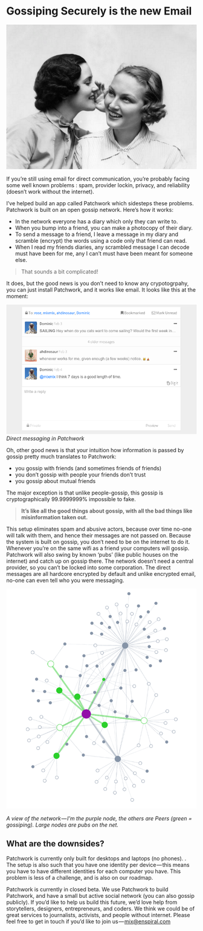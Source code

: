 # Gossiping Securely is the new Email

![people_gossiping](../assets/people_gossiping.png)

If you’re still using email for direct communication, you’re probably facing some well known problems : spam, provider lockin, privacy, and reliability (doesn’t work without the internet).

I’ve helped build an app called Patchwork which sidesteps these problems. Patchwork is built on an open gossip network. Here’s how it works:

- In the network everyone has a diary which only they can write to.
- When you bump into a friend, you can make a photocopy of their diary.
- To send a message to a friend, I leave a message in my diary and scramble (encrypt) the words using a code only that friend can read.
- When I read my friends diaries, any scrambled message I can decode must have been for me, any I can’t must have been meant for someone else.

> That sounds a bit complicated!

It does, but the good news is you don’t need to know any crypotogrpahy, you can just install Patchwork, and it works like email.
It looks like this at the moment:

![secure_message_example](../assets/secure_message_example.png)
_Direct messaging in Patchwork_

Oh, other good news is that your intuition how information is passed by gossip pretty much translates to Patchwork:

- you gossip with friends (and sometimes friends of friends)
- you don’t gossip with people your friends don’t trust
- you gossip about mutual friends

The major exception is that unlike people-gossip, this gossip is cryptographically 99.9999999% impossible to fake.

> **It’s like all the good things about gossip, with all the bad things like misinformation taken out.**

This setup eliminates spam and abusive actors, because over time no-one will talk with them, and hence their messages are not passed on.
Because the system is built on gossip, you don’t need to be on the internet to do it. Whenever you’re on the same wifi as a friend your computers will gossip. Patchwork will also swing by known ‘pubs’ (like public houses on the internet) and catch up on gossip there.
The network doesn’t need a central provider, so you can’t be locked into some corporation.
The direct messages are all hardcore encrypted by default and unlike encrypted email, no-one can even tell who you were messaging.


![gossip_graphj](../assets/gossip_graph.png)

_A view of the network — I’m the purple node, the others are Peers (green = gossiping). Large nodes are pubs on the net._
## What are the downsides?

Patchwork is currently only built for desktops and laptops (no phones). .
The setup is also such that you have one identity per device — this means you have to have different identities for each computer you have. This problem is less of a challenge, and is also on our roadmap.

Patchwork is currently in closed beta. We use Patchwork to build Patchwork, and have a small but active social network (you can also gossip publicly). 
If you’d like to help us build this future, we’d love help from storytellers, designers, entrepreneurs, and coders.
We think we could be of great services to journalists, activists, and people without internet.
Please feel free to get in touch if you’d like to join us — mix@enspiral.com
